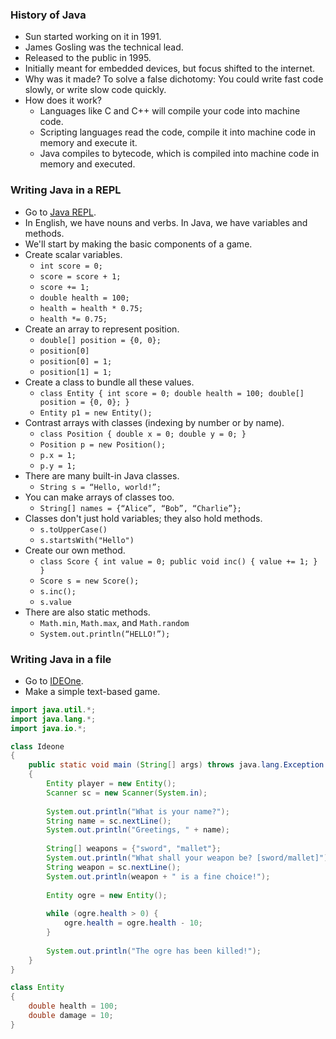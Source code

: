 ### History of Java

* Sun started working on it in 1991.
* James Gosling was the technical lead.
* Released to the public in 1995.
* Initially meant for embedded devices, but focus shifted to the internet.
* Why was it made? To solve a false dichotomy: You could write fast code slowly, or write slow code quickly.
* How does it work?
  * Languages like C and C++ will compile your code into machine code.
  * Scripting languages read the code, compile it into machine code in memory and execute it.
  * Java compiles to bytecode, which is compiled into machine code in memory and executed.

### Writing Java in a REPL

* Go to [Java REPL](http://www.javarepl.com/console.html).
* In English, we have nouns and verbs. In Java, we have variables and methods.
* We'll start by making the basic components of a game.
* Create scalar variables.
  * `int score = 0;`
  * `score = score + 1;`
  * `score += 1;`
  * `double health = 100;`
  * `health = health * 0.75;`
  * `health *= 0.75;`
* Create an array to represent position.
  * `double[] position = {0, 0};`
  * `position[0]`
  * `position[0] = 1;`
  * `position[1] = 1;`
* Create a class to bundle all these values.
  * `class Entity { int score = 0; double health = 100; double[] position = {0, 0}; }`
  * `Entity p1 = new Entity();`
* Contrast arrays with classes (indexing by number or by name).
  * `class Position { double x = 0; double y = 0; }`
  * `Position p = new Position();`
  * `p.x = 1;`
  * `p.y = 1;`
* There are many built-in Java classes.
  * `String s = “Hello, world!”;`
* You can make arrays of classes too.
  * `String[] names = {“Alice”, “Bob”, “Charlie”};`
* Classes don't just hold variables; they also hold methods.
  * `s.toUpperCase()`
  * `s.startsWith("Hello")`
* Create our own method.
  * `class Score { int value = 0; public void inc() { value += 1; } }`
  * `Score s = new Score();`
  * `s.inc();`
  * `s.value`
* There are also static methods.
  * `Math.min`, `Math.max`, and `Math.random`
  * `System.out.println(“HELLO!”);`

### Writing Java in a file

* Go to [IDEOne](http://ideone.com/).
* Make a simple text-based game.

```java
import java.util.*;
import java.lang.*;
import java.io.*;

class Ideone
{
	public static void main (String[] args) throws java.lang.Exception
	{
		Entity player = new Entity();
		Scanner sc = new Scanner(System.in);
		
		System.out.println("What is your name?");
		String name = sc.nextLine();
		System.out.println("Greetings, " + name);
		
		String[] weapons = {"sword", "mallet"};
		System.out.println("What shall your weapon be? [sword/mallet]");
		String weapon = sc.nextLine();
		System.out.println(weapon + " is a fine choice!");
		
		Entity ogre = new Entity();
		
		while (ogre.health > 0) {
			ogre.health = ogre.health - 10;
		}
		
		System.out.println("The ogre has been killed!");
	}
}

class Entity
{
	double health = 100;
	double damage = 10;
}
```
